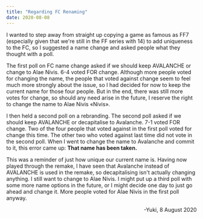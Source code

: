 ```yaml
---
title: "Regarding FC Renaming"
date: 2020-08-08
---
```

I wanted to step away from straight up copying a game as famous as FF7 (especially given that we're still in the FF series with 14) to add uniqueness to the FC, so I suggested a name change and asked people what they thought with a poll.

The first poll on FC name change asked if we should keep AVALANCHE or change to Alae Nivis. 6-4 voted FOR change. Although more people voted for changing the name, the people that voted against change seem to feel much more strongly about the issue, so I had decided for now to keep the current name for those four people. But in the end, there was still more votes for change, so should any need arise in the future, I reserve the right to change the name to Alae Nivis «Nivis».

I then held a second poll on a rebranding. The second poll asked if we should keep AVALANCHE or decapitalise to Avalanche. 7-1 voted FOR change. Two of the four people that voted against in the first poll voted for change this time. The other two who voted against last time did not vote in the second poll. When I went to change the name to Avalanche and commit to it, this error came up: <b>That name has been taken.</b>

This was a reminder of just how unique our current name is. Having now played through the remake, I have seen that Avalanche instead of AVALANCHE is used in the remake, so decapitalising isn't actually changing anything.
I still want to change to Alae Nivis. I might put up a third poll with some more name options in the future, or I might decide one day to just go ahead and change it. More people voted for Alae Nivis in the first poll anyway.

<div style="text-align:right">-Yuki, 8 August 2020
